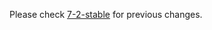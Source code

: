 
Please check [7-2-stable](https://github.com/rails/rails/blob/7-2-stable/activestorage/CHANGELOG.md) for previous changes.
